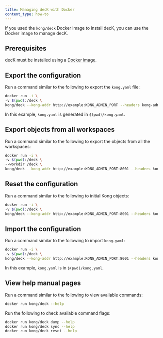 ```yaml
---
title: Managing decK with Docker
content_type: how-to
---
```


If you used the `kong/deck` Docker image to install decK, you can use the Docker image to manage decK. 

## Prerequisites
decK must be installed using a [Docker image](/deck/latest/installation/#docker-image).

## Export the configuration
Run a command similar to the following to export the `kong.yaml` file:

```bash
docker run -i \
-v $(pwd):/deck \
kong/deck --kong-addr http://example:KONG_ADMIN_PORT --headers kong-admin-token:KONG_ADMIN_TOKEN -o /deck/kong.yaml dump
```
In this example, `kong.yaml` is generated in `$(pwd)/kong.yaml`.

## Export objects from all workspaces
Run a command similar to the following to export the objects from all the workspaces:

```bash
docker run -i \
-v $(pwd):/deck \
--workdir /deck \
kong/deck --kong-addr http://example:KONG_ADMIN_PORT:8001 --headers kong-admin-token:KONG_ADMIN_TOKEN dump --all-workspaces
```

## Reset the configuration
Run a command similar to the following to initial Kong objects:

```bash
docker run -i \
-v $(pwd):/deck \
kong/deck --kong-addr http://example:KONG_ADMIN_PORT:8001 --headers kong-admin-token:KONG_ADMIN_TOKEN reset
```

## Import the configuration
Run a command similar to the following to import `kong.yaml`:

```bash
docker run -i \
-v $(pwd):/deck \
kong/deck --kong-addr http://example:KONG_ADMIN_PORT:8001 --headers kong-admin-token:KONG_ADMIN_TOKEN -s /deck/kong.yaml sync
```
In this example, `kong.yaml` is in `$(pwd)/kong.yaml`.

## View help manual pages
Run a command similar to the following to view available commands:

```bash
docker run kong/deck --help
```

Run the following to check available command flags:

```bash
docker run kong/deck dump --help
docker run kong/deck sync --help
docker run kong/deck reset --help
```